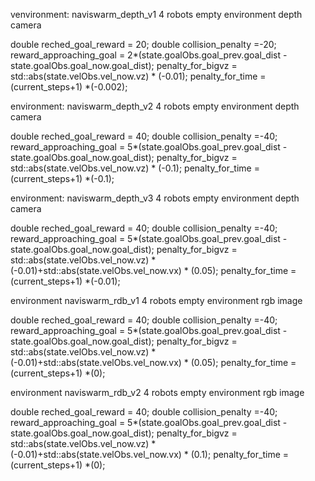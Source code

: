 

venvironment: naviswarm_depth_v1
	4 robots
	empty environment
	depth camera

double reched_goal_reward = 20;
double collision_penalty =-20;
reward_approaching_goal = 2*(state.goalObs.goal_prev.goal_dist - state.goalObs.goal_now.goal_dist);
penalty_for_bigvz = std::abs(state.velObs.vel_now.vz) * (-0.01);
penalty_for_time = (current_steps+1) *(-0.002);




environment: naviswarm_depth_v2
	4 robots
	empty environment
	depth camera

double reched_goal_reward = 40;
double collision_penalty =-40;
reward_approaching_goal = 5*(state.goalObs.goal_prev.goal_dist - state.goalObs.goal_now.goal_dist);
penalty_for_bigvz = std::abs(state.velObs.vel_now.vz) * (-0.1);
penalty_for_time = (current_steps+1) *(-0.1);


environment: naviswarm_depth_v3
	4 robots
	empty environment
	depth camera

double reched_goal_reward = 40;
double collision_penalty =-40;
reward_approaching_goal = 5*(state.goalObs.goal_prev.goal_dist - state.goalObs.goal_now.goal_dist);
penalty_for_bigvz = std::abs(state.velObs.vel_now.vz) * (-0.01)+std::abs(state.velObs.vel_now.vx) * (0.05);
penalty_for_time = (current_steps+1) *(-0.01);




environment naviswarm_rdb_v1
	4 robots
	empty environment
	rgb image

double reched_goal_reward = 40;
double collision_penalty =-40;
reward_approaching_goal = 5*(state.goalObs.goal_prev.goal_dist - state.goalObs.goal_now.goal_dist);
penalty_for_bigvz = std::abs(state.velObs.vel_now.vz) * (-0.01)+std::abs(state.velObs.vel_now.vx) * (0.05);
penalty_for_time = (current_steps+1) *(0);



environment naviswarm_rdb_v2
	4 robots
	empty environment
	rgb image

double reched_goal_reward = 40;
double collision_penalty =-40;
reward_approaching_goal = 5*(state.goalObs.goal_prev.goal_dist - state.goalObs.goal_now.goal_dist);
penalty_for_bigvz = std::abs(state.velObs.vel_now.vz) * (-0.01)+std::abs(state.velObs.vel_now.vx) * (0.1);
penalty_for_time = (current_steps+1) *(0);

